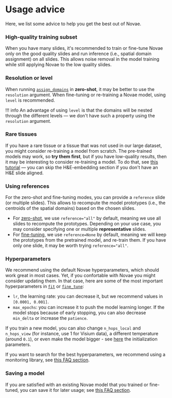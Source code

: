# Usage advice

Here, we list some advice to help you get the best out of Novae.

### High-quality training subset
When you have many slides, it's recommended to train or fine-tune Novae only on the good quality slides and run inference (i.e., spatial domain assignment) on all slides. This allows noise removal in the model training while still applying Novae to the low quality slides.

### Resolution or level
When running [`assign_domains`](../api/Novae/#novae.Novae.assign_domains) in **zero-shot**, it may be better to use the `resolution` argument. When fine-tuning or re-training a Novae model, using `level` is recommended.

!!! info
    An advantage of using `level` is that the domains will be nested through the different levels — we don't have such a property using the `resolution` argument.

### Rare tissues
If you have a rare tissue or a tissue that was not used in our large dataset, you might consider re-training a model from scratch. The pre-trained models may work, so **try them first**, but if you have low-quality results, then it may be interesting to consider re-training a model. To do that, see [this tutorial](../tutorials/he_usage/) — you can skip the H&E-embedding section if you don't have an H&E slide aligned.

### Using references
For the zero-shot and fine-tuning modes, you can provide a `reference` slide (or multiple slides). This allows to recompute the model prototypes (i.e., the centroids of the spatial domains) based on the chosen slides.

- For [zero-shot](../api/Novae/#novae.Novae.compute_representations), we use `reference="all"` by default, meaning we use all slides to recompute the prototypes. Depending on your use case, you may consider specifying one or multiple **representative** slides.
- For [fine-tuning](../api/Novae/#novae.Novae.fine_tune), we use `reference=None` by default, meaning we will keep the prototypes from the pretrained model, and re-train them. If you have only one slide, it may be worth trying `reference="all"`.

### Hyperparameters
We recommend using the default Novae hyperparameters, which should work great in most cases. Yet, if you confortable with Novae you might consider updating them. In that case, here are some of the most important hyperparameters in [`fit`](../api/Novae/#novae.Novae.fit) or [`fine_tune`](../api/Novae/#novae.Novae.fine_tune):

- `lr`, the learning rate: you can decrease it, but we recommend values in `[0.0001, 0.001]`.
- `max_epochs`: you can increase it to push the model learning longer. If the model stops because of early stopping, you can also decrease `min_delta` or increase the `patience`.

If you train a new model, you can also change `n_hops_local` and `n_hops_view` (for instance, use 1 for Visium data), a different temperature (around `0.1`), or even make the model bigger - see [here](../api/Novae/#novae.Novae.__init__) the initialization parameters.

If you want to search for the best hyperparameters, we recommend using a monitoring library, see [this FAQ section](../faq/#how-to-monitor-the-model-training).

### Saving a model
If you are satisfied with an existing Novae model that you trained or fine-tuned, you can save it for later usage; see [this FAQ section](../faq/#how-do-i-save-my-own-model).
